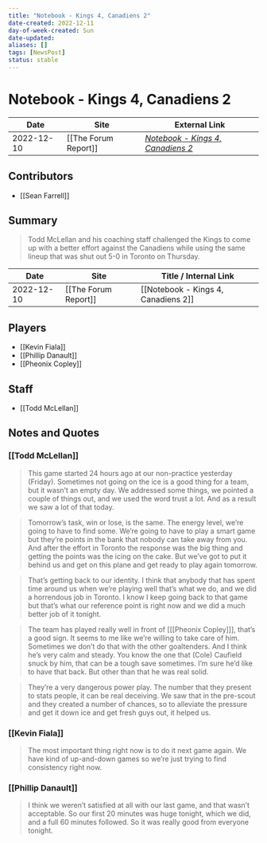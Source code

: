 ```yaml
---
title: "Notebook - Kings 4, Canadiens 2"
date-created: 2022-12-11
day-of-week-created: Sun
date-updated: 
aliases: []
tags: [NewsPost]
status: stable
---
```


# Notebook - Kings 4, Canadiens 2

| Date       | Site                 | External Link                                                                                 |
| ---------- | -------------------- | --------------------------------------------------------------------------------------------- |
| 2022-12-10 | [[The Forum Report]] | [*Notebook - Kings 4, Canadiens 2*](https://theforumreport.com/notebook-kings-4-canadiens-2/) |

## Contributors
- [[Sean Farrell]]

## Summary
> Todd McLellan and his coaching staff challenged the Kings to come up with a better effort against the Canadiens while using the same lineup that was shut out 5-0 in Toronto on Thursday.

| Date       | Site                 | Title / Internal Link               |
| ---------- | -------------------- | ----------------------------------- |
| 2022-12-10 | [[The Forum Report]] | [[Notebook - Kings 4, Canadiens 2]] |

## Players
- [[Kevin Fiala]]
- [[Phillip Danault]]
- [[Pheonix Copley]]

## Staff
- [[Todd McLellan]]

## Notes and Quotes
### [[Todd McLellan]]
> This game started 24 hours ago at our non-practice yesterday (Friday). Sometimes not going on the ice is a good thing for a team, but it wasn’t an empty day. We addressed some things, we pointed a couple of things out, and we used the word trust a lot. And as a result we saw a lot of that today.

> Tomorrow’s task, win or lose, is the same. The energy level, we’re going to have to find some. We’re going to have to play a smart game but they’re points in the bank that nobody can take away from you. And after the effort in Toronto the response was the big thing and getting the points was the icing on the cake.
> But we’ve got to put it behind us and get on this plane and get ready to play again tomorrow.

> That’s getting back to our identity. I think that anybody that has spent time around us when we’re playing well that’s what we do, and we did a horrendous job in Toronto. I know I keep going back to that game but that’s what our reference point is right now and we did a much better job of it tonight.

> The team has played really well in front of \[[[Pheonix Copley]]], that’s a good sign. It seems to me like we’re willing to take care of him. Sometimes we don’t do that with the other goaltenders. And I think he’s very calm and steady. You know the one that (Cole) Caufield snuck by him, that can be a tough save sometimes. I’m sure he’d like to have that back. But other than that he was real solid.

> They’re a very dangerous power play. The number that they present to stats people, it can be real deceiving. We saw that in the pre-scout and they created a number of chances, so to alleviate the pressure and get it down ice and get fresh guys out, it helped us.

### [[Kevin Fiala]]
> The most important thing right now is to do it next game again. We have kind of up-and-down games so we’re just trying to find consistency right now.

### [[Phillip Danault]]
> I think we weren’t satisfied at all with our last game, and that wasn’t acceptable. So our first 20 minutes was huge tonight, which we did, and a full 60 minutes followed. So it was really good from everyone tonight.


